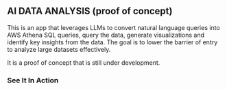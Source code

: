 
## AI DATA ANALYSIS (proof of concept)

This is an app that leverages LLMs to convert natural language queries into AWS Athena SQL queries, query the data, generate visualizations and identify key insights from the data. The goal is to lower the barrier of entry to analyze large datasets effectively.

It is a proof of concept that is still under development.

### See It In Action

